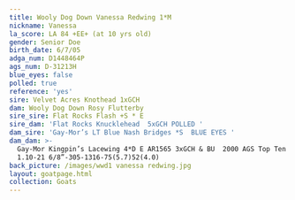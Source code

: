 ```yaml
---
title: Wooly Dog Down Vanessa Redwing 1*M
nickname: Vanessa
la_score: LA 84 +EE+ (at 10 yrs old)
gender: Senior Doe
birth_date: 6/7/05
adga_num: D1448464P
ags_num: D-31213H
blue_eyes: false
polled: true
reference: 'yes'
sire: Velvet Acres Knothead 1xGCH
dam: Wooly Dog Down Rosy Flutterby
sire_sire: Flat Rocks Flash +S * E
sire_dam: 'Flat Rocks Knucklehead  5xGCH POLLED '
dam_sire: 'Gay-Mor’s LT Blue Nash Bridges *S  BLUE EYES '
dam_dam: >-
  Gay-Mor Kingpin’s Lacewing 4*D E AR1565 3xGCH & BU  2000 AGS Top Ten Milk No 2
  1.10-21 6/8”-305-1316-75(5.7)52(4.0)
back_picture: /images/wwd1 vanessa redwing.jpg
layout: goatpage.html
collection: Goats
---
```


